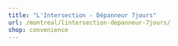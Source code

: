 ```yaml
---
title: "L'Intersection - Dépanneur 7jours"
url: /montreal/lintersection-depanneur-7jours/
shop: convenience
---
```


